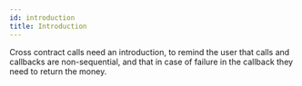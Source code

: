 ```yaml
---
id: introduction
title: Introduction
---
```


Cross contract calls need an introduction, to remind the user that calls and callbacks are non-sequential, and that in case of failure in the callback they need to return the money.